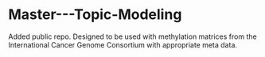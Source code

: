 # Master---Topic-Modeling
Added public repo. 
Designed to be used with methylation matrices from the International Cancer Genome Consortium with appropriate meta data. 
